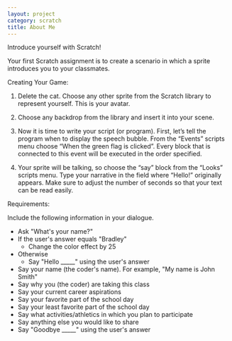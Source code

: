 ```yaml
---
layout: project
category: scratch
title: About Me
---
```

Introduce yourself with Scratch!

Your first Scratch assignment is to create a scenario in which a sprite introduces you to your classmates.

Creating Your Game:

1.	Delete the cat. Choose any other sprite from the Scratch library to represent yourself. This is your avatar.

2.	Choose any backdrop from the library and insert it into your scene.

3.	Now it is time to write your script (or program). First, let’s tell the program when to display the speech bubble. From the “Events” scripts menu choose “When the green flag is clicked”. Every block that is connected to this event will be executed in the order specified.

4.	Your sprite will be talking, so choose the “say” block from the “Looks” scripts menu. Type your narrative in the field where “Hello!” originally appears. Make sure to adjust the number of seconds so that your text can be read easily.



Requirements:

Include the following information in your dialogue.
* Ask "What's your name?"
* If the user's answer equals "Bradley"
  * Change the color effect by 25
* Otherwise
  * Say "Hello _____" using the user's answer
*	Say your name (the coder's name). For example, "My name is John Smith"
*	Say why you (the coder) are taking this class
*	Say your current career aspirations
*	Say your favorite part of the school day
*	Say your least favorite part of the school day
*	Say what activities/athletics in which you plan to participate
*	Say anything else you would like to share
* Say "Goodbye _____" using the user's answer
